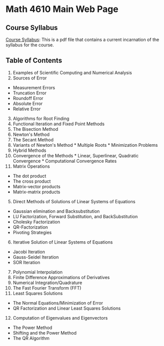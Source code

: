 # Math 4610 Main Web Page

## Course Syllabus

[Course Syllabus](https://jvkoebbe.github.io/math4610/syllabus.pdf): This is a pdf file that contains a current incarnation
of the syllabus for the course.

## Table of Contents
1. Examples of Scientific Computing and Numerical Analysis
2. Sources of Error
  * Measurement Errors
  * Truncation Error
  * Roundoff Error
  * Absolute Error
  * Relative Error
3. Algorithms for Root Finding
  1. Functional Iteration and Fixed Point Methods
  2. The Bisection Method
  3. Newton's Method
  4. The Secant Method
  5. Variants of Newton's Method
    * Multiple Roots
    * Minimization Problems
  6. Hybrid Methods
  7. Convergence of the Methods
    * Linear, Superlinear, Quadratic Convergence
    * Computational Convergence Rates
4. Matrix Operations
  * The dot product
  * The cross product
  * Matrix-vector products
  * Matrix-matrix products
5. Direct Methods of Solutions of Linear Systems of Equations
  * Gaussian elimination and Backsubstitution
  * LU Factorization, Forward Substitution, and BackSubstitution
  * Cholesky Factorization
  * QR-Factorization
  * Pivoting Strategies
6. Iterative Solution of Linear Systems of Equations
  * Jacobi Iteration
  * Gauss-Seidel Iteration
  * SOR Iteration
7. Polynomial Interpolation
8. Finite Difference Approximations of Derivatives
9. Numerical Integration/Quadrature
10. The Fast Fourier Transform (FFT)
11. Least Squares Solutions
  * The Normal Equations/Minimization of Error
  * QR Factorization and Linear Least Squares Solutions
12. Computation of Eigenvalues and Eigenvectors
  * The Power Method
  * Shifting and the Power Method
  * The QR Algorithm
